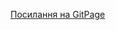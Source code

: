 [Посилання на GitPage](https://nastiachooo.github.io/1-front-end/students/chuprey_anastasiya/home_work_11/task_1/index.html)

